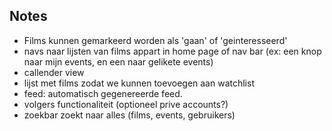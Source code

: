 ## Notes
- Films kunnen gemarkeerd worden als 'gaan' of 'geinteresseerd'
- navs naar lijsten van films appart in home page of nav bar (ex: een knop naar mijn events, en een naar gelikete events)
- callender view
- lijst met films zodat we kunnen toevoegen aan watchlist
- feed: automatisch gegenereerde feed.
- volgers functionaliteit (optioneel prive accounts?)
- zoekbar zoekt naar alles (films, events, gebruikers)
